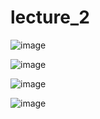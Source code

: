 # lecture_2


![image](https://github.com/user-attachments/assets/8745e1b6-f45c-4da4-afe6-3d2da2606066)

![image](https://github.com/user-attachments/assets/64e9ac97-821a-48a2-b823-99cc761f2208)

![image](https://github.com/user-attachments/assets/ca14b5e5-5bb3-4510-9c38-69a07c6af0fa)

![image](https://github.com/user-attachments/assets/023fa8f1-c16d-4346-979e-ed0a71d8e406)
